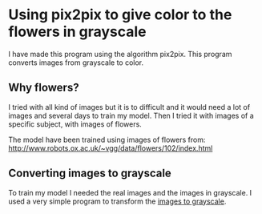 # Using pix2pix to give color to the flowers in grayscale
I have made this program using the algorithm pix2pix. This program converts images from grayscale to color.

## Why flowers?
I tried with all kind of images but it is to difficult and it would need a lot of images and several days to train my model. Then I tried it with images of a specific subject, with images of flowers.

The model have been trained using images of flowers from: http://www.robots.ox.ac.uk/~vgg/data/flowers/102/index.html

## Converting images to grayscale
To train my model I needed the real images and the images in grayscale.
I used a very simple program to transform the [images to grayscale](/images%20to%20grayscale.ipynb).
